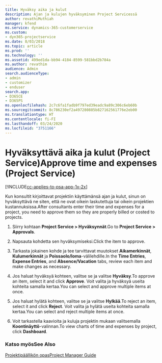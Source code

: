 ```yaml
---
title: Hyväksy aika ja kulut
description: Ajan ja kulujen hyväksyminen Project Servicessä
author: revathiMuthiah
manager: kfend
ms.service: dynamics-365-customerservice
ms.custom:
- dyn365-projectservice
ms.date: 8/03/2018
ms.topic: article
ms.prod: ''
ms.technology: ''
ms.assetid: 499ed1da-bb94-4184-8599-581bbd2b784a
ms.author: revathim
audience: Admin
search.audienceType:
- admin
- customizer
- enduser
search.app:
- D365CE
- D365PS
ms.openlocfilehash: 2c7c6fa1fadb9f797ed39eadc9a89c306c6eb60b
ms.sourcegitcommit: 8c786230ef2a497280885b827162561776e2eb00
ms.translationtype: HT
ms.contentlocale: fi-FI
ms.lasthandoff: 03/24/2020
ms.locfileid: "3751166"
---
```

# <a name="approve-time-and-expenses-project-service"></a><span data-ttu-id="15b45-103">Hyväksyttävä aika ja kulut (Project Service)</span><span class="sxs-lookup"><span data-stu-id="15b45-103">Approve time and expenses (Project Service)</span></span>

[!INCLUDE[cc-applies-to-psa-app-1x-2x](../includes/cc-applies-to-psa-app-1x-2x.md)]

<span data-ttu-id="15b45-104">Kun konsultit kirjoittavat projektiin käyttämänsä ajan ja kulut, sinun on hyväksyttävä ne siten, että ne ovat oikein laskutettuja tai oikein projektien kustannuksissa.</span><span class="sxs-lookup"><span data-stu-id="15b45-104">After consultants enter their time and expenses for a project, you need to approve them so they are properly billed or costed to projects.</span></span>  
  
1.  <span data-ttu-id="15b45-105">Siirry kohtaan **Project Service > Hyväksynnät**.</span><span class="sxs-lookup"><span data-stu-id="15b45-105">Go to **Project Service > Approvals**.</span></span>  
  
2.  <span data-ttu-id="15b45-106">Napsauta kohdetta sen hyväksymiseksi.</span><span class="sxs-lookup"><span data-stu-id="15b45-106">Click the item to approve.</span></span>  
  
3.  <span data-ttu-id="15b45-107">Tarkasta jokainen kohde ja tee tarvittavat muutokset **Aikamerkinnät**, **Kulumerkinnät** ja **Poissaolo/loma**-välilehdille.</span><span class="sxs-lookup"><span data-stu-id="15b45-107">In the **Time Entries**, **Expense Entries**, and **Absence/Vacation** tabs, review each item and make changes as necessary.</span></span>  
  
4.  <span data-ttu-id="15b45-108">Jos haluat hyväksyä kohteen, valitse se ja valitse **Hyväksy**.</span><span class="sxs-lookup"><span data-stu-id="15b45-108">To approve an item, select it and click **Approve**.</span></span> <span data-ttu-id="15b45-109">Voit valita ja hyväksyä useita kohteita samalla kertaa.</span><span class="sxs-lookup"><span data-stu-id="15b45-109">You can select and approve multiple items at once.</span></span>  
  
5.  <span data-ttu-id="15b45-110">Jos haluat hylätä kohteen, valitse se ja valitse **Hylkää**.</span><span class="sxs-lookup"><span data-stu-id="15b45-110">To reject an item, select it and click **Reject**.</span></span> <span data-ttu-id="15b45-111">Voit valita ja hylätä useita kohteita samalla kertaa.</span><span class="sxs-lookup"><span data-stu-id="15b45-111">You can select and reject multiple items at once.</span></span>  
  
6.  <span data-ttu-id="15b45-112">Voit tarkastella kaavioita ja kuluja projektin mukaan valitsemalla **Koontinäyttö**-valinnan.</span><span class="sxs-lookup"><span data-stu-id="15b45-112">To view charts of time and expenses by project, click **Dashboard**.</span></span>  
  
### <a name="see-also"></a><span data-ttu-id="15b45-113">Katso myös</span><span class="sxs-lookup"><span data-stu-id="15b45-113">See Also</span></span>  
 [<span data-ttu-id="15b45-114">Projektipäällikön opas</span><span class="sxs-lookup"><span data-stu-id="15b45-114">Project Manager Guide</span></span>](../project-service/project-manager-guide.md)
